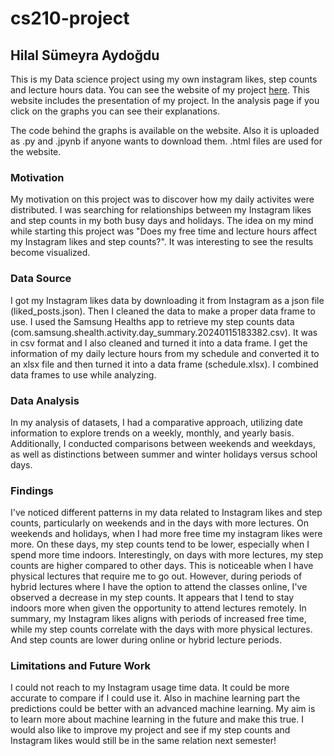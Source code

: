 # cs210-project 
## Hilal Sümeyra Aydoğdu
This is my Data science project using my own instagram likes, step counts and lecture hours data. 
You can see the website of my project [here](https://hilalsay.github.io/cs210-project/). This website includes the presentation of my project. In the analysis page if you click on the graphs you can see their explanations.

The code behind the graphs is available on the website. Also it is uploaded as .py and .jpynb if anyone wants to download them. .html files are used for the website.

### Motivation
My motivation on this project was to discover how my daily activites were distributed. I was searching for relationships between my Instagram likes and step counts in my both busy days and holidays. The idea on my mind while starting this project was "Does my free time and lecture hours affect my Instagram likes and step counts?". It was interesting to see the results become visualized.
### Data Source
I got my Instagram likes data by downloading it from Instagram as a json file (liked_posts.json). Then I cleaned the data to make a proper data frame to use. I used the Samsung Healths app to retrieve my step counts data (com.samsung.shealth.activity.day_summary.20240115183382.csv). It was in csv format and I also cleaned and turned it into a data frame. I get the information of my daily lecture hours from my schedule and converted it to an xlsx file and then turned it into a data frame (schedule.xlsx). I combined data frames to use while analyzing.
### Data Analysis
In my analysis of datasets, I had a comparative approach, utilizing date information to explore trends on a weekly, monthly, and yearly basis. Additionally, I conducted comparisons between weekends and weekdays, as well as distinctions between summer and winter holidays versus school days.
### Findings
I've noticed different patterns in my data related to Instagram likes and step counts, particularly on weekends and in the days with more lectures. On weekends and holidays, when I had more free time my instagram likes were more. On these days, my step counts tend to be lower, especially when I spend more time indoors. Interestingly, on days with more lectures, my step counts are higher compared to other days. This is noticeable when I have physical lectures that require me to go out. However, during periods of hybrid lectures where I have the option to attend the classes online, I've observed a decrease in my step counts. It appears that I tend to stay indoors more when given the opportunity to attend lectures remotely. In summary, my Instagram likes aligns with periods of increased free time, while my step counts correlate with the days with more physical lectures. And step counts are lower during online or hybrid lecture periods.
### Limitations and Future Work
I could not reach to my Instagram usage time data. It could be more accurate to compare if I could use it. Also in machine learning part the predictions could be better with an advanced machine learning. My aim is to learn more about machine learning in the future and make this true. I would also like to improve my project and see if my step counts and Instagram likes would still be in the same relation next semester!
